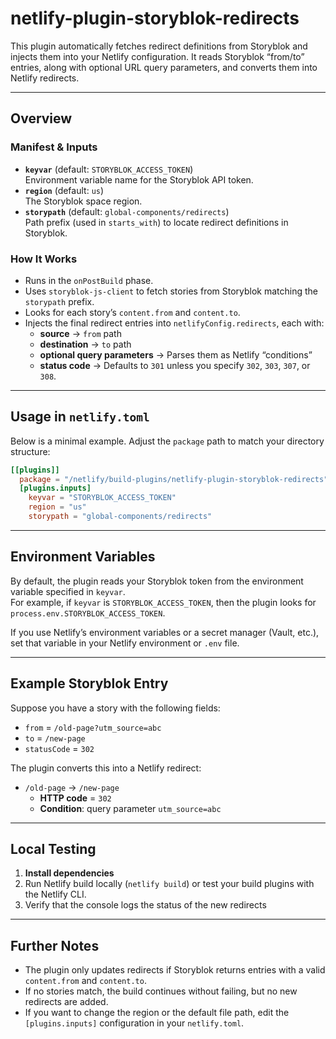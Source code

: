 # netlify-plugin-storyblok-redirects

This plugin automatically fetches redirect definitions from Storyblok and injects them into your Netlify configuration. It reads Storyblok “from/to” entries, along with optional URL query parameters, and converts them into Netlify redirects.

---

## Overview

### Manifest & Inputs

- **`keyvar`** (default: `STORYBLOK_ACCESS_TOKEN`)  
  Environment variable name for the Storyblok API token.  
- **`region`** (default: `us`)  
  The Storyblok space region.  
- **`storypath`** (default: `global-components/redirects`)  
  Path prefix (used in `starts_with`) to locate redirect definitions in Storyblok.  

### How It Works

- Runs in the `onPostBuild` phase.  
- Uses `storyblok-js-client` to fetch stories from Storyblok matching the `storypath` prefix.  
- Looks for each story’s `content.from` and `content.to`.  
- Injects the final redirect entries into `netlifyConfig.redirects`, each with:  
  - **source** → `from` path  
  - **destination** → `to` path  
  - **optional query parameters** → Parses them as Netlify “conditions”  
  - **status code** → Defaults to `301` unless you specify `302`, `303`, `307`, or `308`.

---

## Usage in `netlify.toml`

Below is a minimal example. Adjust the `package` path to match your directory structure:

```toml
[[plugins]]
  package = "/netlify/build-plugins/netlify-plugin-storyblok-redirects"
  [plugins.inputs]
    keyvar = "STORYBLOK_ACCESS_TOKEN"
    region = "us"
    storypath = "global-components/redirects"
```

---

## Environment Variables

By default, the plugin reads your Storyblok token from the environment variable specified in `keyvar`.  
For example, if `keyvar` is `STORYBLOK_ACCESS_TOKEN`, then the plugin looks for `process.env.STORYBLOK_ACCESS_TOKEN`.  

If you use Netlify’s environment variables or a secret manager (Vault, etc.), set that variable in your Netlify environment or `.env` file.

---

## Example Storyblok Entry

Suppose you have a story with the following fields:

- `from` = `/old-page?utm_source=abc`  
- `to` = `/new-page`  
- `statusCode` = `302`  

The plugin converts this into a Netlify redirect:

- `/old-page` → `/new-page`  
  - **HTTP code** = `302`  
  - **Condition**: query parameter `utm_source=abc`

---

## Local Testing

1. **Install dependencies**  
2. Run Netlify build locally (`netlify build`) or test your build plugins with the Netlify CLI.  
3. Verify that the console logs the status of the new redirects

---

## Further Notes

- The plugin only updates redirects if Storyblok returns entries with a valid `content.from` and `content.to`.  
- If no stories match, the build continues without failing, but no new redirects are added.  
- If you want to change the region or the default file path, edit the `[plugins.inputs]` configuration in your `netlify.toml`.